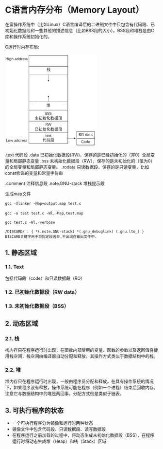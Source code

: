 # C语言内存分布（Memory Layout）

在富操作系统中（比如Linux）C语言编译后的二进制文件中只包含有代码段、已初始化数据段和一些其他的描述信息（比如BSS段的大小）。BSS段和堆栈是由C库和操作系统初始化的。


C运行时内存布局:

![test_uml](../../assets/images/c_memory_layout.png)

.text 代码段
.data 已初始化数据段(RW)，保存的是已经初始化的（非0）全局变量和局部静态变量
.bss  未初始化数据段（RW），保存的是未初始化的（值为0）的全局变量和局部静态变量。
.rodata 只读数据段，保存的是只读变量，比如const修饰的变量和常量字符串

.comment 注释信息段
.note.GNU-stack 堆栈提示段




生成map文件

```
gcc -Xlinker -Map=output.map test.c

gcc -o test test.c -Wl,-Map,test.map
```


```
gcc test.c -Wl,-verbose
```

```
/DISCARD/ : { *(.note.GNU-stack) *(.gnu_debuglink) (.gnu.lto_) }
DISCARD关键字用于将指定段舍弃,不出现在输出文件中.
```

## 1. 静态区域

### 1.1. Text
包括代码段（code）和只读数据段（RO）


### 1.2. 已初始化数据段（RW data）


### 1.3. 未初始化数据段（BSS）



## 2. 动态区域

### 2.1. 栈
栈内存只在程序运行时出现，在函数内部使用的变量、函数的参数以及返回值将使用栈空间，栈空间由编译器自动分配和释放。其操作方式类似于数据结构中的栈。


### 2.2. 堆
堆内存只在程序运行时出现，一般由程序员分配和释放。在具有操作系统的情况下，如果程序没有释放，操作系统可能在程序（例如一个进程）结束后回收内存。注意它与数据结构中的堆是两回事，分配方式倒是类似于链表。


## 3. 可执行程序的状态

* 一个可执行程序分为镜像和运行时两种状态
* 镜像文件中包含代码段、只读数据段、读写数据段
* 在程序运行之前加载的过程中，将动态生成未初始化数据段（BSS），在程序运行时将动态生成堆（Heap）和栈（Stack）区域



